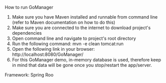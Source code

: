 How to run GoManager
1. Make sure you have Maven installed and runnable from command line (refer to Maven documentation on how to do this)
2. Make sure you are connected to the internet to download project's dependencies
3. Open command line and navigate to project's root directory
4. Run the following command:
   mvn -e clean tomcat:run
5. Open the following link in your browser:
   http://localhost:8080/GoManager/
6. For this GoManager demo, in-memory database is used, therefore keep in mind that data will be gone once you stop/restart the app/server.

Framework: Spring Roo